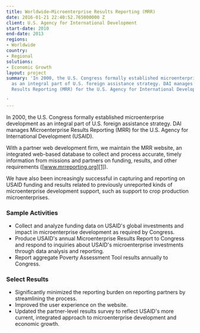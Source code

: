 ```yaml
---
title: Worldwide—Microenterprise Results Reporting (MRR)
date: 2016-01-21 22:40:52.765000000 Z
client: U.S. Agency for International Development
start-date: 2010
end-date: 2013
regions:
- Worldwide
country:
- Regional
solutions:
- Economic Growth
layout: project
summary: 'In 2000, the U.S. Congress formally established microenterprise development
  as an integral part of U.S. foreign assistance strategy. DAI manages Microenterprise
  Results Reporting (MRR) for the U.S. Agency for International Development (USAID).

'
---
```


In 2000, the U.S. Congress formally established microenterprise development as an integral part of U.S. foreign assistance strategy. DAI manages Microenterprise Results Reporting (MRR) for the U.S. Agency for International Development (USAID).

With a partner web development firm, we maintain the MRR website, an integrated web-based database to collect and process accurate, timely information from missions and partners on funding, results, and other requirements ([www.mrreporting.org][1]).

We have also been increasingly successful in capturing and reporting on USAID funding and results related to previously unreported kinds of microenterprise development support, such as support to crop production microenterprises.

###  Sample Activities

* Collect and analyze funding data on USAID's global investments and impact in microenterprise development as required by Congress.
* Produce USAID's annual Microenterprise Results Report to Congress and respond to inquiries about USAID's microenterprise investments through data analysis and reporting.
* Report aggregate Poverty Assessment Tool results annually to Congress.

###  Select Results

* Significantly minimized the reporting burden on reporting partners by streamlining the process.
* Improved the user experience on the website.
* Updated the partner-level results survey to reflect USAID's more current, integrated approach to microenterprise development and economic growth.

[1]: http://www.mrreporting.org

